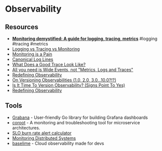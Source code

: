 # Observability

## Resources

- [**Monitoring demystified: A guide for logging, tracing, metrics**](https://techbeacon.com/enterprise-it/monitoring-demystified-guide-logging-tracing-metrics) #logging #tracing #metrics
- [Logging vs Tracing vs Monitoring](https://winderresearch.com/logging-vs-tracing-vs-monitoring/)
- [Monitoring is a Pain](https://matduggan.com/were-all-doing-metrics-wrong/)
- [Canonical Log Lines](https://stripe.com/blog/canonical-log-lines)
- [What Does a Good Trace Look Like?](https://www.honeycomb.io/getting-started/what-does-a-good-trace-look-like)
- [All you need is Wide Events, not "Metrics, Logs and Traces"](https://isburmistrov.substack.com/p/all-you-need-is-wide-events-not-metrics)
- [Redefining Observability](https://hazelweakly.me/blog/redefining-observability/)
- [On Versioning Observabilities (1.0, 2.0, 3.0…10.0?!?)](https://charity.wtf/2024/12/20/on-versioning-observabilities-1-0-2-0-3-0-10-0/)
- [Is It Time To Version Observability? (Signs Point To Yes)](https://charity.wtf/2024/08/07/is-it-time-to-version-observability-signs-point-to-yes/)
- [Redefining Observability](https://hazelweakly.me/blog/redefining-observability/)

## Tools

- [Grabana](https://github.com/K-Phoen/grabana) - User-friendly Go library for building Grafana dashboards 
- [coroot](https://github.com/coroot/coroot) - A monitoring and troubleshooting tool for microservice architectures.
- [SLO burn rate alert calculator](https://burnrate.netlify.app/)
- [Monitoring Distributed Systems](https://sre.google/sre-book/monitoring-distributed-systems/)
- [baselime](https://baselime.io) - Cloud observability made for devs
